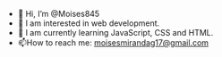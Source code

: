 - 👋 Hi, I’m @Moises845
- 👀 I am interested in web development.
- 🌱 I am currently learning JavaScript, CSS and HTML.
- 📫How to reach me:
moisesmirandag17@gmail.com


<!---
Moises845/Moises845 is a ✨ special ✨ repository because its `README.md` (this file) appears on your GitHub profile.
You can click the Preview link to take a look at your changes.
--->
